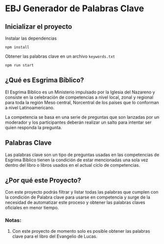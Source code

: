 # EBJ Generador de Palabras Clave 

## Inicializar el proyecto
Instalar las dependencias
```shell
npm install
```
Obtener las palabras clave en un archivo `keywords.txt` 
```shell
npm run start
```

## ¿Qué es Esgrima Bíblico?
El Esgrima Bíblico es un Ministerio impulsado por la Iglesia del Nazareno y consiste en 
la celebración de competencias a nivel local, zonal y regional para toda la región Meso central, Norcentral 
de los países que lo conforman a nivel Latinoamericano.

La competencia se basa en una serie de preguntas que son lanzadas por un moderador y los participantes 
deberán realizar un salto para intentar ser quien responda la pregunta.

## Palabras Clave
Las palabras clave son un tipo de preguntas usadas en las competencias de Esgrima Bíblico tienen la condición de estar 
mencionadas una sola vez dentro del libro o libros usados en el actual cíclo de competencias.

## ¿Por qué este Proyecto?
Con este proyecto podrás filtrar y listar todas las palabras que cumplen con la condición de Palabra clave para usarse en competencia
y surge de la necesidad de automatizar este proceso y obtener las palabras claves oficiales en menor tiempo.

### Notas:
1. Con este proyecto de momento solo es posible obtener las palabras clave para el libro del Evangelio de Lucas.
